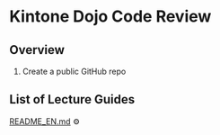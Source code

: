 # Kintone Dojo Code Review

## Overview

1. Create a public GitHub repo

## List of Lecture Guides <!-- omit in toc -->
[README_EN.md](README_EN.md) ⚙️
